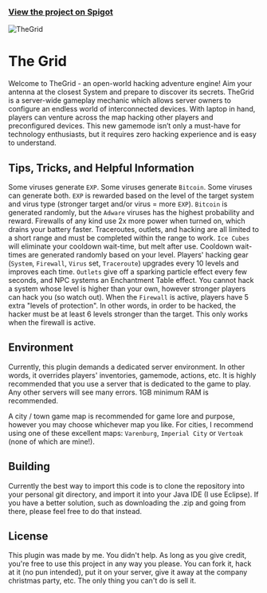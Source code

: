 ### [View the project on Spigot](https://www.spigotmc.org/resources/thegrid-hacking-adventure-engine-beta.35246/)
![TheGrid](http://i.imgur.com/cAu4jtc.png)

# The Grid
Welcome to TheGrid - an open-world hacking adventure engine! Aim your antenna at the closest System and prepare to discover its secrets. TheGrid is a server-wide gameplay mechanic which allows server owners to configure an endless world of interconnected devices. With laptop in hand, players can venture across the map hacking other players and preconfigured devices. This new gamemode isn’t only a must-have for technology enthusiasts, but it requires zero hacking experience and is easy to understand.

## Tips, Tricks, and Helpful Information
Some viruses generate `EXP`. Some viruses generate `Bitcoin`. Some viruses can generate both. `EXP` is rewarded based on the level of the target system and virus type (stronger target and/or virus = more `EXP`). `Bitcoin` is generated randomly, but the `Adware` viruses has the highest probability and reward. Firewalls of any kind use 2x more power when turned on, which drains your battery faster. Traceroutes, outlets, and hacking are all limited to a short range and must be completed within the range to work. `Ice Cubes` will eliminate your cooldown wait-time, but melt after use. Cooldown wait-times are generated randomly based on your level. Players' hacking gear (`System`, `Firewall`, `Virus` set, `Traceroute`) upgrades every 10 levels and improves each time. `Outlets` give off a sparking particle effect every few seconds, and NPC systems an Enchantment Table effect. You cannot hack a system whose level is higher than your own, however stronger players can hack you (so watch out). When the `Firewall` is active, players have 5 extra "levels of protection". In other words, in order to be hacked, the hacker must be at least 6 levels stronger than the target. This only works when the firewall is active.

## Environment
Currently, this plugin demands a dedicated server environment. In other words, it overrides players' inventories, gamemode, actions, etc. It is highly recommended that you use a server that is dedicated to the game to play. Any other servers will see many errors. 1GB minimum RAM is recommended.

A city / town game map is recommended for game lore and purpose, however you may choose whichever map you like. For cities, I recommend using one of these excellent maps: `Varenburg`, `Imperial City` or `Vertoak` (none of which are mine!). 

## Building
Currently the best way to import this code is to clone the repository into your personal git directory, and import it into your Java IDE (I use Eclipse). If you have a better solution, such as downloading the .zip and going from there, please feel free to do that instead.

## License
This plugin was made by me. You didn't help. As long as you give credit, you're free to use this project in any way you please. You can fork it, hack at it (no pun intended), put it on your server, give it away at the company christmas party, etc. The only thing you can't do is sell it. 
